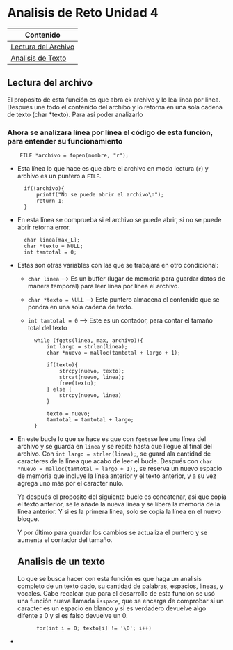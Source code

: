 # Analisis de Reto Unidad 4

|Contenido|
|---------|
|[Lectura del Archivo](#lectura-del-archivo)|
|[Analisis de Texto](#analisis-de-un-texto)|

## Lectura del archivo

El proposito de esta función es que abra ek archivo y lo lea linea por linea. Despues une todo el contenido del archibo y lo retorna en una sola cadena de texto (char *texto). Para así poder analizarlo

### Ahora se analizara línea por línea el código de esta función, para entender su funcionamiento

        FILE *archivo = fopen(nombre, "r");

- Esta línea lo que hace es que abre el archivo en modo lectura (`r`) y archivo es un puntero a `FILE`.

        if(!archivo){
            printf("No se puede abrir el archivo\n");
            return 1;
        }

- En esta línea se comprueba si el archivo se puede abrir, si no se puede abrir retorna error.

        char linea[max_L];
        char *texto = NULL;
        int tamtotal = 0;

- Estas son otras variables con las que se trabajara en otro condicional:
    - `char linea` --> Es un buffer (lugar de memoria para guardar datos de manera temporal) para leer línea por línea el archivo.
    - `char *texto = NULL` --> Este puntero almacena el contenido que se pondra en una sola cadena de texto.
    - `int tamtotal = 0` --> Este es un contador, para contar el tamaño total del texto

            while (fgets(linea, max, archivo)){
                int largo = strlen(linea);
                char *nuevo = malloc(tamtotal + largo + 1);

                if(texto){
                    strcpy(nuevo, texto);
                    strcat(nuevo, linea);
                    free(texto);
                } else {
                    strcpy(nuevo, linea)
                }

                texto = nuevo;
                tamtotal = tamtotal + largo;
            }

- En este bucle lo que se hace es que con `fgets`se lee una línea del archivo y se guarda en `linea` y se repite hasta que llegue al final del archivo. Con `int largo = strlen(linea);`, se guard ala cantidad de caracteres de la línea que acabo de leer el bucle. Después con `char *nuevo = malloc(tamtotal + largo + 1);`, se reserva un nuevo espacio de memoria que incluye la línea anterior y el texto anterior, y a su vez agrega uno más por el caracter nulo. 

    Ya después el proposito del siguiente bucle es concatenar, asi que copia el texto anterior, se le añade la nueva línea y se libera la memoria de la línea anterior. Y si es la primera linea, solo se copia la línea en el nuevo bloque. 

    Y por último para guardar los cambios se actualiza el puntero y se aumenta el contador del tamaño.

    ## Analisis de un texto

    Lo que se busca hacer con esta función es que haga un analisis completo de un texto dado, su cantidad de palabras, espacios, lineas, y vocales. Cabe recalcar que para el desarrollo de esta funcion se usó una función nueva llamada `isspace`, que se encarga de comprobar si un caracter es un espacio en blanco y si es verdadero devuelve algo difente a 0 y si es falso devuelve un 0.  

            for(int i = 0; texto[i] != '\0'; i++)

- 